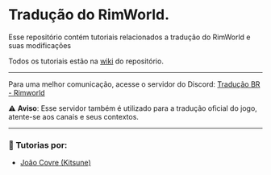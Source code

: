 # Tradução do RimWorld.
Esse repositório contém tutoriais relacionados a tradução do RimWorld e suas modificações

Todos os tutoriais estão na [wiki](https://github.com/Kitsune912/RimWolrd-Trad./wiki) do repositório.

------------------------

Para uma melhor comunicação, acesse o servidor do Discord: [Tradução BR - Rimworld](https://discord.gg/JYhMBbR7v3)

⚠️ **Aviso**: Esse servidor também é utilizado para a tradução oficial do jogo, atente-se aos canais e seus contextos.

------------------------

### 🧩 Tutorias por:

  - [João Covre (Kitsune)](https://github.com/Kitsune912)
